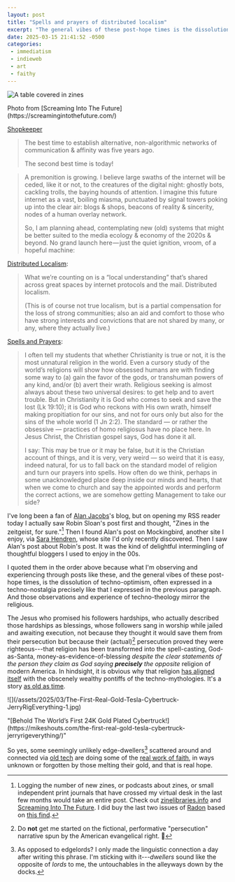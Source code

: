 ```yaml
---
layout: post
title: "Spells and prayers of distributed localism"
excerpt: "The general vibes of these post-hope times is the dissolution of techno-optimism, often expressed in a techno-nostalgia...and the experience of techno-theology mirror the religious"
date: 2025-03-15 21:41:52 -0500
categories: 
 - immediatism
 - indieweb
 - art
 - faithy
---
```


![](/assets/2025/03/zines.png "A table covered in zines")
<p class="caption" markdown="1">Photo from [Screaming Into The Future](https://screamingintothefuture.com/)</p>

[Shopkeeper](https://www.robinsloan.com/newsletters/shopkeeper/)

> The best time to establish alternative, non-algorithmic networks of communication & affinity was five years ago.
>
> The second best time is today!

> A premonition is growing. I believe large swaths of the internet will be ceded, like it or not, to the creatures of the digital night: ghostly bots, cackling trolls, the baying hounds of attention. I imagine this future internet as a vast, boiling miasma, punctuated by signal towers poking up into the clear air: blogs & shops, beacons of reality & sincerity, nodes of a human overlay network.
> 
> So, I am planning ahead, contemplating new (old) systems that might be better suited to the media ecology & economy of the 2020s & beyond. No grand launch here — just the quiet ignition, vroom, of a hopeful machine:

[Distributed Localism](https://blog.ayjay.org/distributed-localism/):

> What we’re counting on is a “local understanding” that’s shared across great spaces by internet protocols and the mail. Distributed localism.
> 
> (This is of course not true localism, but is a partial compensation for the loss of strong communities; also an aid and comfort to those who have strong interests and convictions that are not shared by many, or any, where they actually live.) 

[Spells and Prayers](https://mbird.com/religion/prayer/spells-and-prayers/):

> I often tell my students that whether Christianity is true or not, it is the most unnatural religion in the world. Even a cursory study of the world’s religions will show how obsessed humans are with finding some way to (a) gain the favor of the gods, or transhuman powers of any kind, and/or (b) avert their wrath. Religious seeking is almost always about these two universal desires: to get help and to avert trouble. But in Christianity it is God who comes to seek and save the lost (Lk 19:10); it is God who reckons with His own wrath, himself making propitiation for our sins, and not for ours only but also for the sins of the whole world (1 Jn 2:2). The standard — or rather the obsessive — practices of homo religiosus have no place here. In Jesus Christ, the Christian gospel says, God has done it all.
> 
> I say: This may be true or it may be false, but it is the Christian account of things, and it is very, very weird — so weird that it is easy, indeed natural, for us to fall back on the standard model of religion and turn our prayers into spells. How often do we think, perhaps in some unacknowledged place deep inside our minds and hearts, that when we come to church and say the appointed words and perform the correct actions, we are somehow getting Management to take our side?

I've long been a fan of [Alan Jacobs](https://blog.ayjay.org/about/)'s blog, but on opening my RSS reader today I actually saw Robin Sloan's post first and thought, "Zines in the zeitgeist, for sure."[^1] Then I found Alan's post on Mockingbird, another site I enjoy, via [Sara Hendren](https://sarahendren.com/2025/02/26/the-standard-practices-have-no-place/), whose site I'd only recently discovered. Then I saw Alan's post about Robin's post. It was the kind of delightful intermingling of thoughtful bloggers I used to enjoy in the 00s.

I quoted them in the order above because what I'm observing and experiencing through posts like these, and the general vibes of these post-hope times, is the dissolution of techno-optimism, often expressed in a techno-nostalgia precisely like that I expressed in the previous paragraph. And those observations and experience of techno-theology mirror the religious. 

The Jesus who promised his followers hardships, who actually described those hardships as blessings, whose followers sang in worship while jailed and awaiting execution, not because they thought it would save them from their persecution but because their (actual)[^2] persecution proved they were righteous---that religion has been transformed into the spell-casting, God-as-Santa, money-as-evidence-of-blessing _despite the clear statements of the person they claim as God saying **precisely** the opposite_ religion of modern America. In hindsight, it is obvious why that religion [has aligned itself](/writings/my-new-church/#finally "All bow down and worship the new technology pastor’s well-funded multi-media cutting-edge super-cool world-renown projection of God on the wall. Once you get your Starbucks in the lobby why don’t you meet with one of our counselors up front here?") with the obscenely wealthy pontiffs of the techno-mythologies. It's a story [as old as time](https://en.wikipedia.org/wiki/Golden_calf).

<div markdown="1" class="small_img" style="margin-bottom:0">
![](/assets/2025/03/The-First-Real-Gold-Tesla-Cybertruck-JerryRigEverything-1.jpg)
<p class="caption" markdown="1">"[Behold The World’s First 24K Gold Plated Cybertruck!](https://mikeshouts.com/the-first-real-gold-tesla-cybertruck-jerryrigeverything/)"</p>
</div>

So yes, some seemingly unlikely edge-dwellers[^3] scattered around and connected via [old tech](https://en.wikipedia.org/wiki/RSS) are doing some of the [real work of faith](/writings/easter-eggs/), in ways unknown or forgotten by those melting their gold, and that is real hope.

[^1]: Logging the number of new zines, or podcasts about zines, or small independent print journals that have crossed my virtual desk in the last few months would take an entire post. Check out [zinelibraries.info](https://www.zinelibraries.info/) and [Screaming Into The Future](https://screamingintothefuture.com/). I did buy the last two issues of [Radon](https://www.radonjournal.com) based on [this find](/2025/02/15/the-ai-predicted-american-salvation/).

[^2]: Do **not** get me started on the fictional, performative "persecution" narrative spun by the American evangelical right. 🤮

[^3]: As opposed to edgelords? I only made the linguistic connection a day after writing this phrase. I'm sticking with it---_dwellers_ sound like the opposite of _lords_ to me, the untouchables in the alleyways down by the docks.